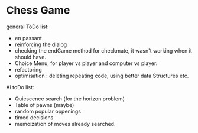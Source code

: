 # Chess Game

general ToDo list:
  - en passant 
  - reinforcing the dialog
  - checking the endGame method for checkmate, it wasn't working when it should have. 
  - Choice Menu, for player vs player and computer vs player. 
  - refactoring 
  - optimisation : deleting repeating code, using better data Structures etc.
  
 Ai toDo list:
  - Quiescence search (for the horizon problem)
  - Table of pawns (maybe)
  - random popular oppenings
  - timed decisions 
  - memoization of moves already searched.


 
